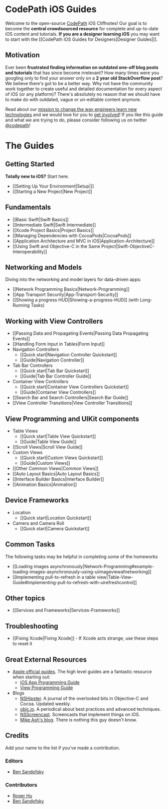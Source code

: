 # CodePath iOS Guides

Welcome to the open-source [CodePath](http://thecodepath.com) iOS Cliffnotes! Our goal is to become the **central crowdsourced resource** for complete and up-to-date iOS content and tutorials. **If you are a designer learning iOS** you may want to start with the [[CodePath iOS Guides for Designers|Designer Guides|]].

## Motivation

Ever been **frustrated finding information on outdated one-off blog posts and tutorials** that has since become irrelevant? How many times were you googling only to find your answer only on a **2 year old StackOverflow post**? We believe there's got to be a better way. Why not have the community work together to create useful and detailed documentation for every aspect of iOS (or any platform)? There's absolutely no reason that we should have to make do with outdated, vague or un-editable content anymore.

Read about our [mission to change the way engineers learn new technologies](https://github.com/thecodepath/android_guides/wiki/The-CodePath-Goal) and we would love for you to [get involved](https://github.com/thecodepath/android_guides/wiki/The-CodePath-Goal#how-do-i-help)! If you like this guide and what we are trying to do, please consider following us on twitter [@codepath](https://twitter.com/codepath)!

# The Guides

## Getting Started

**Totally new to iOS?** Start here.

* [[Setting Up Your Environment|Setup|]]
* [[Starting a New Project|New Project]]

## Fundamentals

* [[Basic Swift|Swift Basics]]
* [[Intermediate Swift|Swift Intermediate]]
* [[Xcode Project Basics|Project Basics]]
* [[Managing Dependencies with CocoaPods|CocoaPods]]
* [[Application Architecture and MVC in iOS|Application-Architecture]]
* [[Using Swift and Objective-C in the Same Project|Swift-ObjectiveC-Interoperability]]

## Networking and Models

Diving into the networking and model layers for data-driven apps:

* [[Network Programming Basics|Network-Programming]]
* [[App Transport Security|App-Transport-Security]]
* [[Showing a progress HUD|Showing-a-progress-HUD]] (with Long-Running Tasks)

## Working with View Controllers

* [[Passing Data and Propagating Events|Passing Data Propagating Events]]
* [[Handling Form Input in Tables|Form Input]]
* Navigation Controllers
  * [[Quick start|Navigation Controller Quickstart]]
  * [[Guide|Navigation Controller]]
* Tab Bar Controllers
  * [[Quick start|Tab Bar Quickstart]]
  * [[Guide|Tab Bar Controller Guide]]
* Container View Controllers
  * [[Quick start|Container View Controllers Quickstart]]
  * [[Guide|Container View Controllers]]
* [[Search Bar and Search Controllers|Search Bar Guide]]
* [[View Controller Transitions|View Controller Transitions]]

## View Programming and UIKit components

* Table Views
  * [[Quick start|Table View Quickstart]]
  * [[Guide|Table View Guide]]
* [[Scroll Views|Scroll View Guide]]
* Custom Views
  * [[Quick start|Custom Views Quickstart]]
  * [[Guide|Custom Views]]
* [[Other Common Views|Common Views]]
* [[Auto Layout Basics|Auto Layout Basics]]
* [[Interface Builder Basics|Interface Builder]]
* [[Animation Basics|Animation]]

## Device Frameworks

* Location
  * [[Quick start|Location Quickstart]]
* Camera and Camera Roll
  * [[Quick start|Camera Quickstart]]

## Common Tasks

The following tasks may be helpful in completing some of the homeworks

* [[Loading images asynchronously|Network-Programming#example-loading-images-asynchronously-using-uiimageviewafnetworking]]
* [[Implementing pull-to-refresh in a table view|Table-View-Guide#implementing-pull-to-refresh-with-uirefreshcontrol]]

## Other topics
* [[Services and Frameworks|Services-Frameworks]]

## Troubleshooting

* [[Fixing Xcode|Fixing Xcode]] - If Xcode acts strange, use these steps to reset it

## Great External Resources

- [Apple official guides](https://developer.apple.com/library/ios/navigation/#section=Resource%20Types&topic=Guides). The high level guides are a fantastic resource when starting out:
  - [iOS App Programming Guide](https://developer.apple.com/library/ios/documentation/iPhone/Conceptual/iPhoneOSProgrammingGuide/Introduction/Introduction.html)
  - [View Programming Guide](https://developer.apple.com/library/ios/documentation/WindowsViews/Conceptual/ViewPG_iPhoneOS/Introduction/Introduction.html)
- Blogs
  - [NSHipster](http://nshipster.com/). A journal of the overlooked bits in Objective-C and Cocoa. Updated weekly.
  - [objc.io](http://www.objc.io/). A periodical about best practices and advanced techniques.
  - [NSScreencast](http://nsscreencast.com/). Screencasts that implement things on iOS.
  - [Mike Ash's blog](https://www.mikeash.com/pyblog/). There is nothing this guy doesn't know.

## Credits

Add your name to the list if you've made a contribution.

### Editors

* [Ben Sandofsky](https://sandofsky.com)

### Contributors

* [Roger Hu](https://github.com/rogerhu)
* [Ben Sandofsky](https://sandofsky.com)